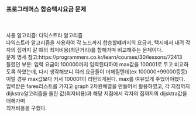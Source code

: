 <h3>프로그래머스 합승택시요금 문제</h3><br>
<br>
사용 알고리즘: 다익스트라 알고리즘
<br>
다익스트라 알고리즘을 사용하여 각 노드까지 합승할떄까지의 요금과, 택시에서 내려 각자의 집까지 갈 떄의 최저비용(최단거리)를 합해가며 비교해주는 문제이다.<br>
문제 명세 참고:https://programmers.co.kr/learn/courses/30/lessons/72413
<br>
틀렸던 부분: 입력 요금이 100000까지 입력된다하여 max값을 100001로 두고 비교하도록 하였는데, 다시 생각해보니 여러 요금들이 더해질텐데(ex 100000+99000등등)<br>
이럴 경우 max값보다 커서 100001이 리턴되게된다. max를 여유있게 주었어야했다.<br>
입력받은 fares리스트를 가지고 graph 2차원배열을 만들어서 활용하였고, 각 지점까지 dijkstra알고리즘을 돌린 값(최저비용)과 해당 지점에서 각자의 집까지의 dijsktra값을 더해가며<br>
최저비용을 구했다.
